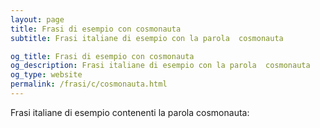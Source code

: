 ```yaml
---
layout: page
title: Frasi di esempio con cosmonauta 
subtitle: Frasi italiane di esempio con la parola  cosmonauta

og_title: Frasi di esempio con cosmonauta 
og_description: Frasi italiane di esempio con la parola  cosmonauta
og_type: website
permalink: /frasi/c/cosmonauta.html
---
```


Frasi italiane di esempio contenenti la parola cosmonauta:


